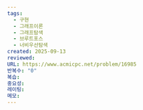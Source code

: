 ```yaml
---
tags:
  - 구현
  - 그래프이론
  - 그래프탐색
  - 브루트포스
  - 너비우선탐색
created: 2025-09-13
reviewed:
URL: https://www.acmicpc.net/problem/16985
반복수: "0"
복습:
중요성:
레이팅:
메모:
---
```

